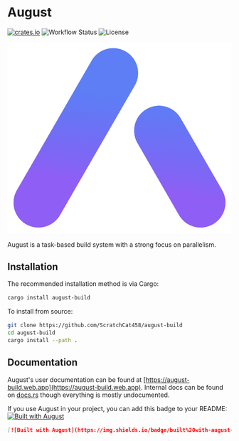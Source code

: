 # August

[![crates.io](https://img.shields.io/crates/v/august-build)](https://crates.io/crates/august-build)
![Workflow Status](https://github.com/ScratchCat458/august-build/actions/workflows/rust.yml/badge.svg)
![License](https://img.shields.io/crates/l/august-build)

![August Logo](https://raw.githubusercontent.com/ScratchCat458/august-build/master/docs/images/August%20Build.svg) 

August is a task-based build system with a strong focus on parallelism.

## Installation
The recommended installation method is via Cargo:
```sh
cargo install august-build
```
To install from source:
```sh
git clone https://github.com/ScratchCat458/august-build
cd august-build
cargo install --path .
```

## Documentation
August's user documentation can be found at [https://august-build.web.app](https://august-build.web.app).
Internal docs can be found on [docs.rs](https://docs.rs/august-build) though everything is mostly undocumented.

If you use August in your project, you can add this badge to your README: [![Built with August](https://img.shields.io/badge/built%20with-august-blueviolet)](https://github.com/ScratchCat458/august-build)
```markdown
[![Built with August](https://img.shields.io/badge/built%20with-august-blueviolet)](https://github.com/ScratchCat458/august-build)
```
